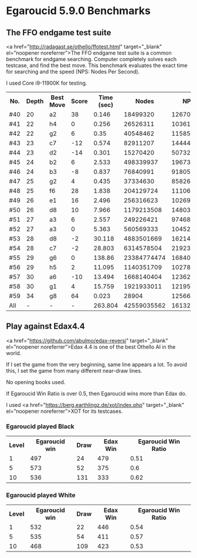 # Egaroucid 5.9.0 Benchmarks

## The FFO endgame test suite

<a href="http://radagast.se/othello/ffotest.html" target="_blank" el=”noopener noreferrer”>The FFO endgame test suite</a> is a common benchmark for endgame searching. Computer completely solves each testcase, and find the best move. This benchmark evaluates the exact time for searching and the speed (NPS: Nodes Per Second).

I used Core i9-11900K for testing.

<table>
<tr>
<th>No.</th>
<th>Depth</th>
<th>Best Move</th>
<th>Score</th>
<th>Time (sec)</th>
<th>Nodes</th>
<th>NPS</th>
</tr>
<tr>
<td>#40</td>
<td>20</td>
<td>a2</td>
<td>38</td>
<td>0.146</td>
<td>18499320</td>
<td>126707671</td>
</tr>
<tr>
<td>#41</td>
<td>22</td>
<td>h4</td>
<td>0</td>
<td>0.256</td>
<td>26526311</td>
<td>103618402</td>
</tr>
<tr>
<td>#42</td>
<td>22</td>
<td>g2</td>
<td>6</td>
<td>0.35</td>
<td>40548462</td>
<td>115852748</td>
</tr>
<tr>
<td>#43</td>
<td>23</td>
<td>c7</td>
<td>-12</td>
<td>0.574</td>
<td>82911207</td>
<td>144444611</td>
</tr>
<tr>
<td>#44</td>
<td>23</td>
<td>d2</td>
<td>-14</td>
<td>0.301</td>
<td>15270420</td>
<td>50732292</td>
</tr>
<tr>
<td>#45</td>
<td>24</td>
<td>b2</td>
<td>6</td>
<td>2.533</td>
<td>498339937</td>
<td>196739019</td>
</tr>
<tr>
<td>#46</td>
<td>24</td>
<td>b3</td>
<td>-8</td>
<td>0.837</td>
<td>76840991</td>
<td>91805246</td>
</tr>
<tr>
<td>#47</td>
<td>25</td>
<td>g2</td>
<td>4</td>
<td>0.435</td>
<td>37334630</td>
<td>85826735</td>
</tr>
<tr>
<td>#48</td>
<td>25</td>
<td>f6</td>
<td>28</td>
<td>1.838</td>
<td>204129724</td>
<td>111060785</td>
</tr>
<tr>
<td>#49</td>
<td>26</td>
<td>e1</td>
<td>16</td>
<td>2.496</td>
<td>256316623</td>
<td>102690954</td>
</tr>
<tr>
<td>#50</td>
<td>26</td>
<td>d8</td>
<td>10</td>
<td>7.966</td>
<td>1179213508</td>
<td>148030819</td>
</tr>
<tr>
<td>#51</td>
<td>27</td>
<td>a3</td>
<td>6</td>
<td>2.557</td>
<td>249226421</td>
<td>97468291</td>
</tr>
<tr>
<td>#52</td>
<td>27</td>
<td>a3</td>
<td>0</td>
<td>5.363</td>
<td>560569333</td>
<td>104525327</td>
</tr>
<tr>
<td>#53</td>
<td>28</td>
<td>d8</td>
<td>-2</td>
<td>30.118</td>
<td>4883501669</td>
<td>162145616</td>
</tr>
<tr>
<td>#54</td>
<td>28</td>
<td>c7</td>
<td>-2</td>
<td>28.803</td>
<td>6314578504</td>
<td>219233361</td>
</tr>
<tr>
<td>#55</td>
<td>29</td>
<td>g6</td>
<td>0</td>
<td>138.86</td>
<td>23384774474</td>
<td>168405404</td>
</tr>
<tr>
<td>#56</td>
<td>29</td>
<td>h5</td>
<td>2</td>
<td>11.095</td>
<td>1140351709</td>
<td>102780685</td>
</tr>
<tr>
<td>#57</td>
<td>30</td>
<td>a6</td>
<td>-10</td>
<td>13.494</td>
<td>1668140404</td>
<td>123620898</td>
</tr>
<tr>
<td>#58</td>
<td>30</td>
<td>g1</td>
<td>4</td>
<td>15.759</td>
<td>1921933011</td>
<td>121957802</td>
</tr>
<tr>
<td>#59</td>
<td>34</td>
<td>g8</td>
<td>64</td>
<td>0.023</td>
<td>28904</td>
<td>1256695</td>
</tr>
<tr>
<td>All</td>
<td>-</td>
<td>-</td>
<td>-</td>
<td>263.804</td>
<td>42559035562</td>
<td>161328242</td>
</tr>
</table>




## Play against Edax4.4

<a href="https://github.com/abulmo/edax-reversi" target="_blank" el=”noopener noreferrer”>Edax 4.4</a> is one of the best Othello AI in the world.

If I set the game from the very beginning, same line appears a lot. To avoid this, I set the game from many different near-draw lines.

No opening books used.

If Egaroucid Win Ratio is over 0.5, then Egaroucid wins more than Edax do.

I used <a href="https://berg.earthlingz.de/xot/index.php" target="_blank" el=”noopener noreferrer”>XOT</a> for its testcases.

### Egaroucid played Black

<table>
<tr>
<th>Level</th>
<th>Egaroucid win</th>
<th>Draw</th>
<th>Edax Win</th>
<th>Egaroucid Win Ratio</th>
</tr>
<tr>
<td>1</td>
<td>497</td>
<td>24</td>
<td>479</td>
<td>0.51</td>
</tr>
<tr>
<td>5</td>
<td>573</td>
<td>52</td>
<td>375</td>
<td>0.6</td>
</tr>
<tr>
<td>10</td>
<td>536</td>
<td>131</td>
<td>333</td>
<td>0.62</td>
</tr>
</table>





### Egaroucid played White

<table>
<tr>
<th>Level</th>
<th>Egaroucid win</th>
<th>Draw</th>
<th>Edax Win</th>
<th>Egaroucid Win Ratio</th>
</tr>
<tr>
<td>1</td>
<td>532</td>
<td>22</td>
<td>446</td>
<td>0.54</td>
</tr>
<tr>
<td>5</td>
<td>535</td>
<td>54</td>
<td>411</td>
<td>0.57</td>
</tr>
<tr>
<td>10</td>
<td>468</td>
<td>109</td>
<td>423</td>
<td>0.53</td>
</tr>
</table>
